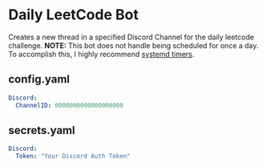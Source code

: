 # Daily LeetCode Bot

Creates a new thread in a specified Discord Channel for the daily leetcode
challenge. **NOTE:** This bot does not handle being scheduled for once a day.
To accomplish this, I highly recommend [systemd timers](https://opensource.com/article/20/7/systemd-timers).

## config.yaml
```yaml
Discord:
  ChannelID: 0000000000000000000
```

## secrets.yaml
```yaml
Discord:
  Token: "Your Discord Auth Token"
```